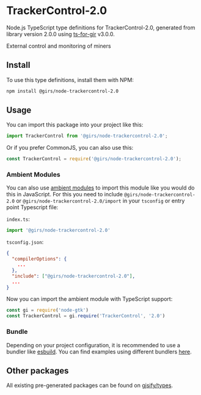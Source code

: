 
# TrackerControl-2.0

Node.js TypeScript type definitions for TrackerControl-2.0, generated from library version 2.0.0 using [ts-for-gir](https://github.com/gjsify/ts-for-gir) v3.0.0.

External control and monitoring of miners

## Install

To use this type definitions, install them with NPM:
```bash
npm install @girs/node-trackercontrol-2.0
```

## Usage

You can import this package into your project like this:
```ts
import TrackerControl from '@girs/node-trackercontrol-2.0';
```

Or if you prefer CommonJS, you can also use this:
```ts
const TrackerControl = require('@girs/node-trackercontrol-2.0');
```

### Ambient Modules

You can also use [ambient modules](https://github.com/gjsify/ts-for-gir/tree/main/packages/cli#ambient-modules) to import this module like you would do this in JavaScript.
For this you need to include `@girs/node-trackercontrol-2.0` or `@girs/node-trackercontrol-2.0/import` in your `tsconfig` or entry point Typescript file:

`index.ts`:
```ts
import '@girs/node-trackercontrol-2.0'
```

`tsconfig.json`:
```json
{
  "compilerOptions": {
    ...
  },
  "include": ["@girs/node-trackercontrol-2.0"],
  ...
}
```

Now you can import the ambient module with TypeScript support: 

```ts
const gi = require('node-gtk')
const TrackerControl = gi.require('TrackerControl', '2.0')
```


### Bundle

Depending on your project configuration, it is recommended to use a bundler like [esbuild](https://esbuild.github.io/). You can find examples using different bundlers [here](https://github.com/gjsify/ts-for-gir/tree/main/examples).

## Other packages

All existing pre-generated packages can be found on [gjsify/types](https://github.com/gjsify/types).

